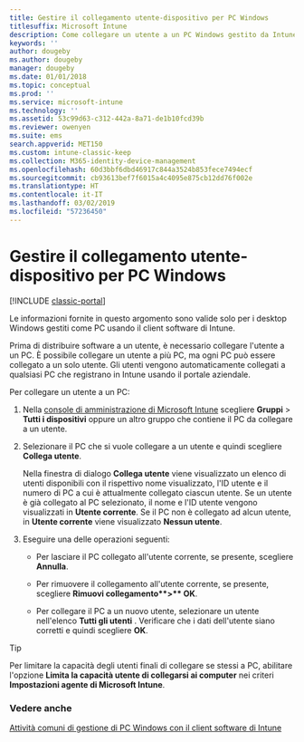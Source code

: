 ```yaml
---
title: Gestire il collegamento utente-dispositivo per PC Windows
titlesuffix: Microsoft Intune
description: Come collegare un utente a un PC Windows gestito da Intune.
keywords: ''
author: dougeby
ms.author: dougeby
manager: dougeby
ms.date: 01/01/2018
ms.topic: conceptual
ms.prod: ''
ms.service: microsoft-intune
ms.technology: ''
ms.assetid: 53c99d63-c312-442a-8a71-de1b10fcd39b
ms.reviewer: owenyen
ms.suite: ems
search.appverid: MET150
ms.custom: intune-classic-keep
ms.collection: M365-identity-device-management
ms.openlocfilehash: 60d3bbf6dbd46917c844a3524b853fece7494ecf
ms.sourcegitcommit: cb93613bef7f6015a4c4095e875cb12dd76f002e
ms.translationtype: HT
ms.contentlocale: it-IT
ms.lasthandoff: 03/02/2019
ms.locfileid: "57236450"
---
```

# <a name="manage-user-device-linking-for-windows-pcs"></a>Gestire il collegamento utente-dispositivo per PC Windows

[!INCLUDE [classic-portal](includes/classic-portal.md)]

Le informazioni fornite in questo argomento sono valide solo per i desktop Windows gestiti come PC usando il client software di Intune. 

Prima di distribuire software a un utente, è necessario collegare l'utente a un PC. È possibile collegare un utente a più PC, ma ogni PC può essere collegato a un solo utente. Gli utenti vengono automaticamente collegati a qualsiasi PC che registrano in Intune usando il portale aziendale.

Per collegare un utente a un PC:

1. Nella [console di amministrazione di Microsoft Intune](https://manage.microsoft.com/) scegliere **Gruppi** &gt; **Tutti i dispositivi** oppure un altro gruppo che contiene il PC da collegare a un utente.

2. Selezionare il PC che si vuole collegare a un utente e quindi scegliere **Collega utente**.

   Nella finestra di dialogo **Collega utente** viene visualizzato un elenco di utenti disponibili con il rispettivo nome visualizzato, l'ID utente e il numero di PC a cui è attualmente collegato ciascun utente. Se un utente è già collegato al PC selezionato, il nome e l'ID utente vengono visualizzati in **Utente corrente**. Se il PC non è collegato ad alcun utente, in **Utente corrente** viene visualizzato **Nessun utente**.

3. Eseguire una delle operazioni seguenti:

   - Per lasciare il PC collegato all'utente corrente, se presente, scegliere **Annulla**.

   - Per rimuovere il collegamento all'utente corrente, se presente, scegliere <strong>Rimuovi collegamento**&gt;** OK</strong>.

   - Per collegare il PC a un nuovo utente, selezionare un utente nell'elenco **Tutti gli utenti** . Verificare che i dati dell'utente siano corretti e quindi scegliere **OK**.

> [!TIP]
> Per limitare la capacità degli utenti finali di collegare se stessi a PC, abilitare l'opzione **Limita la capacità utente di collegarsi ai computer** nei criteri **Impostazioni agente di Microsoft Intune**.

### <a name="see-also"></a>Vedere anche

[Attività comuni di gestione di PC Windows con il client software di Intune](common-windows-pc-management-tasks-with-the-microsoft-intune-computer-client.md)
